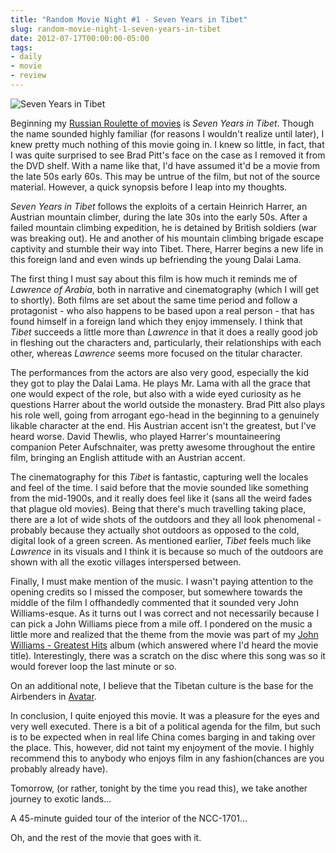 ```yaml
---
title: "Random Movie Night #1 - Seven Years in Tibet"
slug: random-movie-night-1-seven-years-in-tibet
date: 2012-07-17T00:00:00-05:00
tags:
- daily
- movie
- review
---
```

![](http://images.dxprog.com/blog/tibet.jpg "Seven Years in Tibet")

Beginning my [Russian Roulette of movies](http://dxprog.com/entry/solving-inane-issues-with-programming) is _Seven Years in Tibet_. Though the name sounded highly familiar (for reasons I wouldn't realize until later), I knew pretty much nothing of this movie going in. I knew so little, in fact, that I was quite surprised to see Brad Pitt's face on the case as I removed it from the DVD shelf. With a name like that, I'd have assumed it'd be a movie from the late 50s early 60s. This may be untrue of the film, but not of the source material. However, a quick synopsis before I leap into my thoughts.

_Seven Years in Tibet_ follows the exploits of a certain Heinrich Harrer, an Austrian mountain climber, during the late 30s into the early 50s. After a failed mountain climbing expedition, he is detained by British soldiers (war was breaking out). He and another of his mountain climbing brigade escape captivity and stumble their way into Tibet. There, Harrer begins a new life in this foreign land and even winds up befriending the young Dalai Lama.

The first thing I must say about this film is how much it reminds me of _Lawrence of Arabia_, both in narrative and cinematography (which I will get to shortly). Both films are set about the same time period and follow a protagonist - who also happens to be based upon a real person - that has found himself in a foreign land which they enjoy immensely. I think that _Tibet_ succeeds a little more than _Lawrence_ in that it does a really good job in fleshing out the characters and, particularly, their relationships with each other, whereas _Lawrence_ seems more focused on the titular character.

The performances from the actors are also very good, especially the kid they got to play the Dalai Lama. He plays Mr. Lama with all the grace that one would expect of the role, but also with a wide eyed curiosity as he questions Harrer about the world outside the monastery. Brad Pitt also plays his role well, going from arrogant ego-head in the beginning to a genuinely likable character at the end. His Austrian accent isn't the greatest, but I've heard worse. David Thewlis, who played Harrer's mountaineering companion Peter Aufschnaiter, was pretty awesome throughout the entire film, bringing an English attitude with an Austrian accent.

The cinematography for this _Tibet_ is fantastic, capturing well the locales and feel of the time. I said before that the movie sounded like something from the mid-1900s, and it really does feel like it (sans all the weird fades that plague old movies). Being that there's much travelling taking place, there are a lot of wide shots of the outdoors and they all look phenomenal - probably because they actually shot outdoors as opposed to the cold, digital look of a green screen. As mentioned earlier, _Tibet_ feels much like _Lawrence_ in its visuals and I think it is because so much of the outdoors are shown with all the exotic villages interspersed between.

Finally, I must make mention of the music. I wasn't paying attention to the opening credits so I missed the composer, but somewhere towards the middle of the film I offhandedly commented that it sounded very John Williams-esque. As it turns out I was correct and not necessarily because I can pick a John Williams piece from a mile off. I pondered on the music a little more and realized that the theme from the movie was part of my [John Williams - Greatest Hits](http://www.amazon.com/John-Williams-Greatest-Hits-1969/dp/B00002MZ4V) album (which answered where I'd heard the movie title). Interestingly, there was a scratch on the disc where this song was so it would forever loop the last minute or so.

On an additional note, I believe that the Tibetan culture is the base for the Airbenders in [Avatar](http://en.wikipedia.org/wiki/Airbender).

In conclusion, I quite enjoyed this movie. It was a pleasure for the eyes and very well executed. There is a bit of a political agenda for the film, but such is to be expected when in real life China comes barging in and taking over the place. This, however, did not taint my enjoyment of the movie. I highly recommend this to anybody who enjoys film in any fashion(chances are you probably already have).

Tomorrow, (or rather, tonight by the time you read this), we take another journey to exotic lands...

A 45-minute guided tour of the interior of the NCC-1701...

Oh, and the rest of the movie that goes with it.
